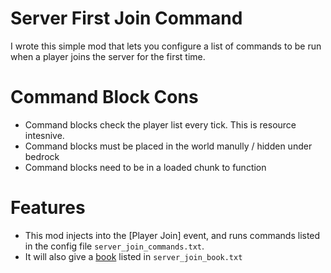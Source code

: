# Server First Join Command
I wrote this simple mod that lets you configure a list of commands to be run when a player joins the server for the first time.

# Command Block Cons
* Command blocks check the player list every tick. This is resource intesnive.
* Command blocks must be placed in the world manully / hidden under bedrock
* Command blocks need to be in a loaded chunk to function

# Features
* This mod injects into the [Player Join] event, and runs commands listed in the config file `server_join_commands.txt`.
* It will also give a [book](https://www.gamergeeks.net/apps/minecraft/give-command-generator/written-books) listed in `server_join_book.txt`
